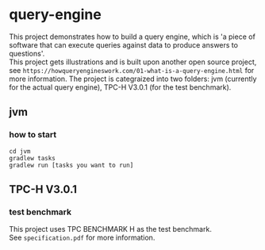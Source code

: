 # query-engine
This project demonstrates how to build a query engine, which is 'a piece of software that can execute queries against data to produce answers to questions'.  
This project gets illustrations and is built upon another open source project, see `https://howqueryengineswork.com/01-what-is-a-query-engine.html` for more information.
The project is categraized into two folders: jvm (currently for the actual query engine), TPC-H V3.0.1 (for the test benchmark).  

## jvm
### how to start
`cd jvm`  
`gradlew tasks`  
`gradlew run [tasks you want to run]`

## TPC-H V3.0.1
### test benchmark
This project uses TPC BENCHMARK H as the test benchmark.  
See `specification.pdf` for more information.
